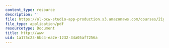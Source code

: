 ```yaml
---
content_type: resource
description: ''
file: https://ol-ocw-studio-app-production.s3.amazonaws.com/courses/21g-114-chinese-vi-streamlined-spring-2005/1a175c236bc4ea2e123234a05af7256a_MIT21G_114S05_2_03j.pdf
file_type: application/pdf
resourcetype: Document
title: http://www
uid: 1a175c23-6bc4-ea2e-1232-34a05af7256a
---
```

